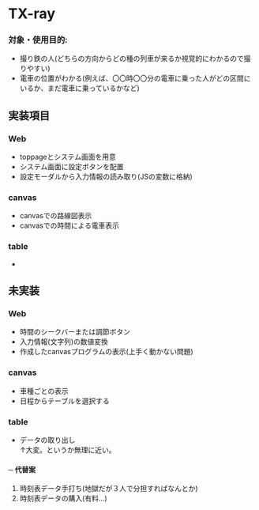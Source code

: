 TX-ray
====
### 対象・使用目的:  
* 撮り鉄の人(どちらの方向からどの種の列車が来るか視覚的にわかるので撮りやすい)  
* 電車の位置がわかる(例えば、〇〇時〇〇分の電車に乗った人がどの区間にいるか、まだ電車に乗っているかなど)
## 実装項目
### Web
* toppageとシステム画面を用意  
* システム画面に設定ボタンを配置  
* 設定モーダルから入力情報の読み取り(JSの変数に格納)  

### canvas
* canvasでの路線図表示  
* canvasでの時間による電車表示  

### table
*  
  
## 未実装
### Web
* 時間のシークバーまたは調節ボタン  
* 入力情報(文字列)の数値変換  
* 作成したcanvasプログラムの表示(上手く動かない問題)  

### canvas
* 車種ごとの表示  
* 日程からテーブルを選択する  

### table
* データの取り出し  
↑大変。というか無理に近い。  
#### ─ 代替案
1. 時刻表データ手打ち(地獄だが３人で分担すればなんとか)  
2. 時刻表データの購入(有料...)  
